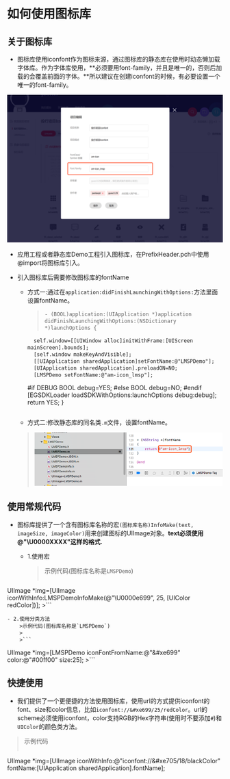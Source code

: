[font-family]:./assets/iconfont_s1.png
[font-name]:./assets/iconfont_s2.png

# 如何使用图标库
## 关于图标库
* 图标库使用iconfont作为图标来源，通过图标库的静态库在使用时动态懒加载字体库。作为字体库使用，**必须要用font-family，并且是唯一的，否则后加载的会覆盖前面的字体。**所以建议在创建iconfont的时候，有必要设置一个唯一的font-family。

![font-family]

* 应用工程或者静态库Demo工程引入图标库，在PrefixHeader.pch中使用@import将图标库引入。

* 引入图标库后需要修改图标库的fontName
	* 方式一:通过在`application:didFinishLaunchingWithOptions:`方法里面设置fontName。
		>```
		>- (BOOL)application:(UIApplication *)application didFinishLaunchingWithOptions:(NSDictionary *)launchOptions {
    		self.window=[[UIWindow alloc]initWithFrame:[UIScreen mainScreen].bounds];
    		[self.window makeKeyAndVisible];
    		[[UIApplication sharedApplication]setFontName:@"LMSPDemo"];
    		[UIApplication sharedApplication].preloadON=NO;
    		[LMSPDemo setFontName:@"am-icon_lmsp"];
		#if DEBUG
    		BOOL debug=YES;
		#else
		    BOOL debug=NO;
		#endif
    		[EGSDKLoader loadSDKWithOptions:launchOptions debug:debug];
   			return YES;
}
		>```
		
	* 方式二:修改静态库的同名类`.m`文件，设置fontName。
	>![font-name]

## 使用常规代码

- 图标库提供了一个含有图标库名称的宏`(图标库名称)InfoMake(text, imageSize, imageColor)`用来创建图标的UIImage对象。**text必须使用@"\U0000XXXX"这样的格式.**
	- 1.使用宏
			
		>示例代码(图标库名称是`LMSPDemo`)
		>
		>```
UIImage *img=[UIImage iconWithInfo:LMSPDemoInfoMake(@"\U0000e699", 25, [UIColor redColor])];
		>```

	- 2.使用分类方法
		>示例代码(图标库名称是`LMSPDemo`)
		>
		>```
UIImage *img=[LMSPDemo iconFontFromName:@"&#xe699" color:@"#00ff00" size:25];
		>```

## 快捷使用
- 我们提供了一个更便捷的方法使用图标库，使用url的方式提供iconfont的font、size和color信息，比如`iconfont://&#xe699/25/redColor`。url的scheme必须使用iconfont，color支持RGB的Hex字符串(使用时不要添加`#`)和`UIColor`的颜色类方法。

>示例代码
>```
UIImage *img=[UIImage iconWithInfo:@"iconfont://&#xe705/18/blackColor" fontName:[UIApplication sharedApplication].fontName];
>```
